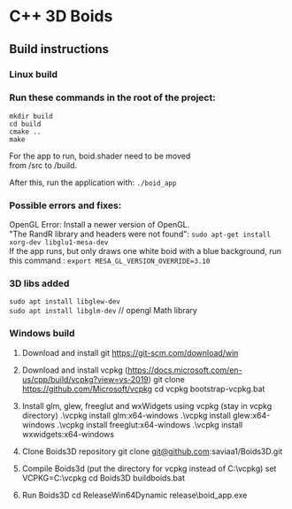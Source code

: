 # C++ 3D Boids

## Build instructions

### Linux build 
### Run these commands in the root of the project:

`mkdir build`  
`cd build`  
`cmake ..`  
`make`

For the app to run, boid.shader need to be moved  
from /src to /build.

After this, run the application with: `./boid_app`

### Possible errors and fixes:

OpenGL Error: Install a newer version of OpenGL.  
"The RandR library and headers were not found": `sudo apt-get install xorg-dev libglu1-mesa-dev`  
If the app runs, but only draws one white boid with a blue background, run this command : `export MESA_GL_VERSION_OVERRIDE=3.10`

### 3D libs added
`sudo apt install libglew-dev`  
`sudo apt install libglm-dev` // opengl Math library

### Windows build
1. Download and install git
https://git-scm.com/download/win

2. Download and install vcpkg (https://docs.microsoft.com/en-us/cpp/build/vcpkg?view=vs-2019)
git clone https://github.com/Microsoft/vcpkg
cd vcpkg
bootstrap-vcpkg.bat

3. Install glm, glew, freeglut and wxWidgets using vcpkg (stay in vcpkg directory)
.\vcpkg install glm:x64-windows
.\vcpkg install glew:x64-windows
.\vcpkg install freeglut:x64-windows
.\vcpkg install wxwidgets:x64-windows

4. Clone Boids3D repository
git clone git@github.com:saviaa1/Boids3D.git

5. Compile Boids3d (put the directory for vcpkg instead of C:\vcpkg)
set VCPKG=C:\vcpkg
cd Boids3D
buildboids.bat

6. Run Boids3D
cd ReleaseWin64Dynamic
release\boid_app.exe
